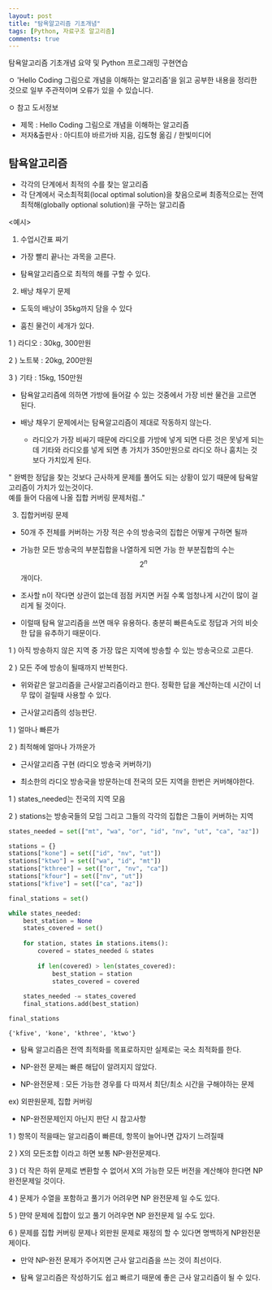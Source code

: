 ```yaml
---
layout: post
title: "탐욕알고리즘 기초개념"
tags: [Python, 자료구조 알고리즘]
comments: true
---
```


탐욕알고리즘 기초개념 요약 및 Python 프로그래밍 구현연습

ㅇ 'Hello Coding 그림으로 개념을 이해하는 알고리즘'을 읽고 공부한 내용을 정리한 것으로 일부 주관적이며 오류가 있을 수 있습니다.

ㅇ 참고 도서정보
- 제목 : Hello Coding 그림으로 개념을 이해하는 알고리즘
- 저자&출판사 : 아디트야 바르가바 지음, 김도형 옮김 / 한빛미디어

## 탐욕알고리즘

- 각각의 단계에서 최적의 수를 찾는 알고리즘
- 각 단계에서 국소최적회(local optimal solution)을 찾음으로써 최종적으로는 전역 최적해(globally optional solution)을 구하는 알고리즘

<예시>

1. 수업시간표 짜기

- 가장 빨리 끝나는 과목을 고른다. 

- 탐욕알고리즘으로 최적의 해를 구할 수 있다.
   
   
2. 배낭 채우기 문제

- 도둑의 배낭이 35kg까지 담을 수 있다

- 훔친 물건이 세개가 있다.

1 ) 라디오 : 30kg, 300만원

2 ) 노트북 : 20kg, 200만원

3 ) 기타 : 15kg, 150만원

- 탐욕알고리즘에 의하면 가방에 들어갈 수 있는 것중에서 가장 비싼 물건을 고르면 된다.

- 배낭 채우기 문제에서는 탐욕알고리즘이 제대로 작동하지 않는다.
   - 라디오가 가장 비싸기 때문에 라디오를 가방에 넣게 되면 다른 것은 못넣게 되는데 기타와 라디오를 넣게 되면 총 가치가 350만원으로 라디오 하나 훔치는 것 보다 가치있게 된다.
       
       
" 완벽한 정답을 찾는 것보다 근사하게 문제를 풀어도 되는 상황이 있기 때문에 탐욕알고리즘이 가치가 있는것이다.       
  예를 들어 다음에 나올 집합 커버링 문제처럼.."
  
  
3. 집합커버링 문제

- 50개 주 전체를 커버하는 가장 적은 수의 방송국의 집합은 어떻게 구하면 될까
   
- 가능한 모든 방송국의 부분집합을 나열하게 되면 가능 한 부분집합의 수는 $$\ 2^n $$개이다.
   
- 조사할 n이 작다면 상관이 없는데 점점 커지면 커질 수록 엄청나게 시간이 많이 걸리게 될 것이다.
   
- 이럴때 탐욕 알고리즘을 쓰면 매우 유용하다. 충분히 빠른속도로 정답과 거의 비슷한 답을 유추하기 때문이다.

1 ) 아직 방송하지 않은 지역 중 가장 많은 지역에 방송할 수 있는 방송국으로 고른다.

2 ) 모든 주에 방송이 될때까지 반복한다.

- 위와같은 알고리즘을 근사알고리즘이라고 한다. 정확한 답을 계산하는데 시간이 너무 많이 걸릴때 사용할 수 있다.

- 근사알고리즘의 성능판단.

1 ) 얼마나 빠른가

2 ) 최적해에 얼마나 가까운가

- 근사알고리즘 구현 (라디오 방송국 커버하기)

- 최소한의 라디오 방송국을 방문하는데 전국의 모든 지역을 한번은 커버해야한다.

1 ) states_needed는 전국의 지역 모음
   
2 ) stations는 방송국들의 모임 그리고 그들의 각각의 집합은 그들이 커버하는 지역


```python
states_needed = set(["mt", "wa", "or", "id", "nv", "ut", "ca", "az"])

stations = {}
stations["kone"] = set(["id", "nv", "ut"])
stations["ktwo"] = set(["wa", "id", "mt"])
stations["kthree"] = set(["or", "nv", "ca"])
stations["kfour"] = set(["nv", "ut"])
stations["kfive"] = set(["ca", "az"])

final_stations = set()

while states_needed:
    best_station = None
    states_covered = set()
    
    for station, states in stations.items():
        covered = states_needed & states
        
        if len(covered) > len(states_covered):
            best_station = station
            states_covered = covered
            
    states_needed -= states_covered
    final_stations.add(best_station)

final_stations
```




    {'kfive', 'kone', 'kthree', 'ktwo'}



- 탐욕 알고리즘은 전역 최적화를 목표로하지만 실제로는 국소 최적화를 한다.


- NP-완전 문제는 빠른 해답이 알려지지 않았다.


- NP-완전문제 : 모든 가능한 경우를 다 따져서 최단/최소 시간을 구해야하는 문제

ex) 외판원문제, 집합 커버링
    
    
- NP-완전문제인지 아닌지 판단 시 참고사항
    
1 ) 항목이 적을때는 알고리즘이 빠른데, 항목이 늘어나면 갑자기 느려질때
    
2 ) X의 모든조합 이라고 하면 보통 NP-완전문제다.
    
3 ) 더 작은 하위 문제로 변환할 수 없어서 X의 가능한 모든 버전을 계산해야 한다면 NP완전문제일 것이다.
    
4 ) 문제가 수열을 포함하고 풀기가 어려우면 NP 완전문제 일 수도 있다.
    
5 ) 먄약 문제에 집합이 있고 풀기 어려우면 NP 완전문제 일 수도 있다.
    
6 ) 문제를 집합 커버링 문제나 외판원 문제로 재정의 할 수 있다면 명백하게 NP완전문제이다.
    
    
- 만약 NP-완전 문제가 주어지면 근사 알고리즘을 쓰는 것이 최선이다.


- 탐욕 알고리즘은 작성하기도 쉽고 빠르기 때문에 좋은 근사 알고리즘이 될 수 있다.
